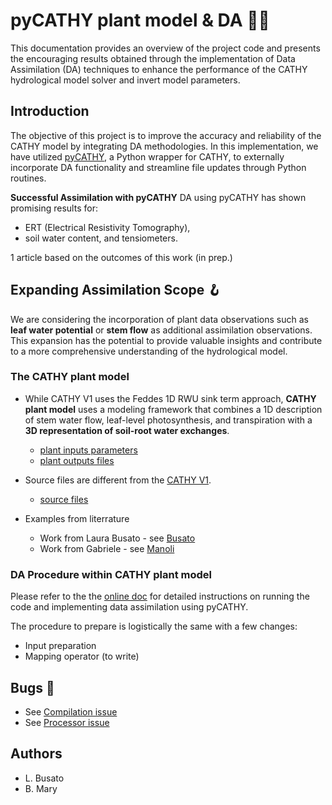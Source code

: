 # pyCATHY plant model & DA 🌱💧

This documentation provides an overview of the project code and presents the encouraging results obtained through the implementation of Data Assimilation (DA) techniques to enhance the performance of the CATHY hydrological model solver and invert model parameters.

## Introduction
The objective of this project is to improve the accuracy and reliability of the CATHY model by integrating DA methodologies. In this implementation, we have utilized [pyCATHY](https://github.com/BenjMy/pycathy_wrapper), a Python wrapper for CATHY, to externally incorporate DA functionality and streamline file updates through Python routines.

**Successful Assimilation with pyCATHY**
DA using pyCATHY has shown promising results for: 
- ERT (Electrical Resistivity Tomography),
- soil water content, and tensiometers.
  
1 article based on the outcomes of this work (in prep.)

## Expanding Assimilation Scope 🪝

We are considering the incorporation of plant data observations such as **leaf water potential** or **stem flow** as additional assimilation observations. This expansion has the potential to provide valuable insights and contribute to a more comprehensive understanding of the hydrological model.


### The CATHY plant model

- While CATHY V1 uses the Feddes 1D RWU sink term approach, **CATHY plant model** uses a modeling framework that combines a 1D description of stem water flow, leaf-level photosynthesis, and transpiration with a **3D representation of soil-root water exchanges**.
  - [plant inputs parameters](plant_inputs)
  - [plant outputs files](plant_outputs)

- Source files are different from the [CATHY V1](https://bitbucket.org/cathy1_0/cathy/src/master/). 
  - [source files](/src/)

- Examples from literrature
  - Work from Laura Busato - see [Busato](/examples/Busato/)
  - Work from Gabriele - see [Manoli](/examples/1_Gabriele_Piante_NON_modificato/)

### DA Procedure within CATHY plant model

Please refer to the the [online doc](https://benjmy.github.io/pycathy_wrapper/) for detailed instructions on running the code and implementing data assimilation using pyCATHY.

The procedure to prepare is logistically the same with a few changes:
- Input preparation 
- Mapping operator (to write)

## Bugs 🐛

- See [Compilation issue](https://github.com/BenjMy/pyCATHY_plant/issues/1#issue-1782683943)
- See [Processor issue]()

## Authors 

- L. Busato
- B. Mary


